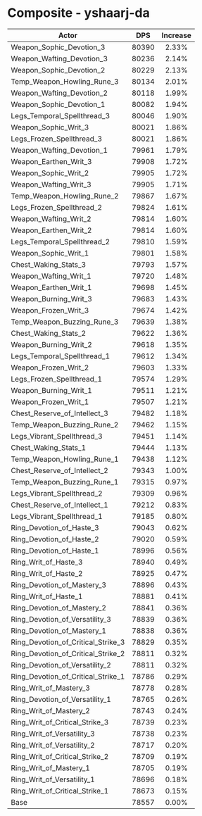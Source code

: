 # Composite - yshaarj-da
| Actor | DPS | Increase |
|---|:---:|:---:|
|Weapon_Sophic_Devotion_3|80390|2.33%|
|Weapon_Wafting_Devotion_3|80236|2.14%|
|Weapon_Sophic_Devotion_2|80229|2.13%|
|Temp_Weapon_Howling_Rune_3|80134|2.01%|
|Weapon_Wafting_Devotion_2|80118|1.99%|
|Weapon_Sophic_Devotion_1|80082|1.94%|
|Legs_Temporal_Spellthread_3|80046|1.90%|
|Weapon_Sophic_Writ_3|80021|1.86%|
|Legs_Frozen_Spellthread_3|80021|1.86%|
|Weapon_Wafting_Devotion_1|79961|1.79%|
|Weapon_Earthen_Writ_3|79908|1.72%|
|Weapon_Sophic_Writ_2|79905|1.72%|
|Weapon_Wafting_Writ_3|79905|1.71%|
|Temp_Weapon_Howling_Rune_2|79867|1.67%|
|Legs_Frozen_Spellthread_2|79824|1.61%|
|Weapon_Wafting_Writ_2|79814|1.60%|
|Weapon_Earthen_Writ_2|79814|1.60%|
|Legs_Temporal_Spellthread_2|79810|1.59%|
|Weapon_Sophic_Writ_1|79801|1.58%|
|Chest_Waking_Stats_3|79793|1.57%|
|Weapon_Wafting_Writ_1|79720|1.48%|
|Weapon_Earthen_Writ_1|79698|1.45%|
|Weapon_Burning_Writ_3|79683|1.43%|
|Weapon_Frozen_Writ_3|79674|1.42%|
|Temp_Weapon_Buzzing_Rune_3|79639|1.38%|
|Chest_Waking_Stats_2|79622|1.36%|
|Weapon_Burning_Writ_2|79618|1.35%|
|Legs_Temporal_Spellthread_1|79612|1.34%|
|Weapon_Frozen_Writ_2|79603|1.33%|
|Legs_Frozen_Spellthread_1|79574|1.29%|
|Weapon_Burning_Writ_1|79511|1.21%|
|Weapon_Frozen_Writ_1|79507|1.21%|
|Chest_Reserve_of_Intellect_3|79482|1.18%|
|Temp_Weapon_Buzzing_Rune_2|79462|1.15%|
|Legs_Vibrant_Spellthread_3|79451|1.14%|
|Chest_Waking_Stats_1|79444|1.13%|
|Temp_Weapon_Howling_Rune_1|79438|1.12%|
|Chest_Reserve_of_Intellect_2|79343|1.00%|
|Temp_Weapon_Buzzing_Rune_1|79315|0.97%|
|Legs_Vibrant_Spellthread_2|79309|0.96%|
|Chest_Reserve_of_Intellect_1|79212|0.83%|
|Legs_Vibrant_Spellthread_1|79185|0.80%|
|Ring_Devotion_of_Haste_3|79043|0.62%|
|Ring_Devotion_of_Haste_2|79020|0.59%|
|Ring_Devotion_of_Haste_1|78996|0.56%|
|Ring_Writ_of_Haste_3|78940|0.49%|
|Ring_Writ_of_Haste_2|78925|0.47%|
|Ring_Devotion_of_Mastery_3|78896|0.43%|
|Ring_Writ_of_Haste_1|78881|0.41%|
|Ring_Devotion_of_Mastery_2|78841|0.36%|
|Ring_Devotion_of_Versatility_3|78839|0.36%|
|Ring_Devotion_of_Mastery_1|78838|0.36%|
|Ring_Devotion_of_Critical_Strike_3|78829|0.35%|
|Ring_Devotion_of_Critical_Strike_2|78811|0.32%|
|Ring_Devotion_of_Versatility_2|78811|0.32%|
|Ring_Devotion_of_Critical_Strike_1|78786|0.29%|
|Ring_Writ_of_Mastery_3|78778|0.28%|
|Ring_Devotion_of_Versatility_1|78765|0.26%|
|Ring_Writ_of_Mastery_2|78743|0.24%|
|Ring_Writ_of_Critical_Strike_3|78739|0.23%|
|Ring_Writ_of_Versatility_3|78738|0.23%|
|Ring_Writ_of_Versatility_2|78717|0.20%|
|Ring_Writ_of_Critical_Strike_2|78709|0.19%|
|Ring_Writ_of_Mastery_1|78705|0.19%|
|Ring_Writ_of_Versatility_1|78696|0.18%|
|Ring_Writ_of_Critical_Strike_1|78673|0.15%|
|Base|78557|0.00%|
